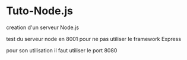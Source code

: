 # Tuto-Node.js
creation d'un serveur Node.js

test du serveur node en 8001 pour ne pas utiliser le framework Express

pour son utilisation il faut utiliser le port 8080

